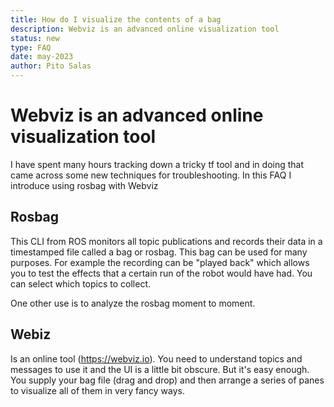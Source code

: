 ```yaml
---
title: How do I visualize the contents of a bag
description: Webviz is an advanced online visualization tool
status: new
type: FAQ
date: may-2023
author: Pito Salas
---
```

# Webviz is an advanced online visualization tool

I have spent many hours tracking down a tricky tf tool and in doing that came across some new techniques for troubleshooting. In this FAQ I introduce using rosbag with Webviz

## Rosbag

This CLI from ROS monitors all topic publications and records their data in a timestamped file called a bag or rosbag. This bag can be used for many purposes. For example the recording can be "played back" which allows you to test the effects that a certain run of the robot would have had. You can select which topics to collect.

One other use is to analyze the rosbag moment to moment.

## Webiz

Is an online tool (https://webviz.io). You need to understand topics and messages to use it and the UI is a little bit obscure. But it's easy enough. You supply your bag file (drag and drop) and then arrange a series of panes to visualize all of them in very fancy ways.


